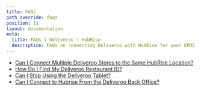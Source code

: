 ```yaml
---
title: FAQs
path_override: faqs
position: 11
layout: documentation
meta:
  title: FAQs | Deliveroo | HubRise
  description: FAQs on connecting Deliveroo with HubRise for your EPOS to work with other apps as a cohesive whole. Connect apps and synchronise your data.
---
```


- [Can I Connect Multiple Deliveroo Stores to the Same HubRise Location?](/apps/deliveroo/faqs/connecting-multiple-instances-deliveroo/)
- [How Do I Find My Deliveroo Restaurant ID?](/apps/deliveroo/faqs/find-deliveroo-restaurant-id/)
- [Can I Stop Using the Deliveroo Tablet?](/apps/deliveroo/faqs/deliveroo-tabletless/)
- [Can I Connect to Hubrise From the Deliveroo Back Office?](/apps/deliveroo/faqs/connect-from-deliveroo-back-office/)
